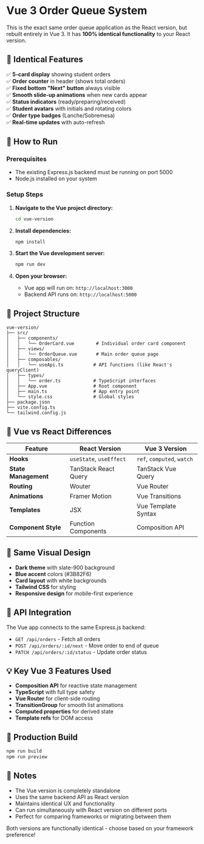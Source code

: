 # Vue 3 Order Queue System

This is the exact same order queue application as the React version, but rebuilt entirely in Vue 3. It has **100% identical functionality** to your React version.

## 🎯 Identical Features

✅ **5-card display** showing student orders  
✅ **Order counter** in header (shows total orders)  
✅ **Fixed bottom "Next" button** always visible  
✅ **Smooth slide-up animations** when new cards appear  
✅ **Status indicators** (ready/preparing/received)  
✅ **Student avatars** with initials and rotating colors  
✅ **Order type badges** (Lanche/Sobremesa)  
✅ **Real-time updates** with auto-refresh  

## 🚀 How to Run

### Prerequisites
- The existing Express.js backend must be running on port 5000
- Node.js installed on your system

### Setup Steps

1. **Navigate to the Vue project directory:**
   ```bash
   cd vue-version
   ```

2. **Install dependencies:**
   ```bash
   npm install
   ```

3. **Start the Vue development server:**
   ```bash
   npm run dev
   ```

4. **Open your browser:**
   - Vue app will run on: `http://localhost:3000`
   - Backend API runs on: `http://localhost:5000`

## 📁 Project Structure

```
vue-version/
├── src/
│   ├── components/
│   │   └── OrderCard.vue        # Individual order card component
│   ├── views/
│   │   └── OrderQueue.vue       # Main order queue page
│   ├── composables/
│   │   └── useApi.ts           # API functions (like React's queryClient)
│   ├── types/
│   │   └── order.ts            # TypeScript interfaces
│   ├── App.vue                 # Root component
│   ├── main.ts                 # App entry point
│   └── style.css               # Global styles
├── package.json
├── vite.config.ts
└── tailwind.config.js
```

## 🔄 Vue vs React Differences

| Feature | React Version | Vue 3 Version |
|---------|---------------|---------------|
| **Hooks** | `useState`, `useEffect` | `ref`, `computed`, `watch` |
| **State Management** | TanStack React Query | TanStack Vue Query |
| **Routing** | Wouter | Vue Router |
| **Animations** | Framer Motion | Vue Transitions |
| **Templates** | JSX | Vue Template Syntax |
| **Component Style** | Function Components | Composition API |

## 🎨 Same Visual Design

- **Dark theme** with slate-900 background
- **Blue accent** colors (#3B82F6)
- **Card layout** with white backgrounds
- **Tailwind CSS** for styling
- **Responsive design** for mobile-first experience

## 🔗 API Integration

The Vue app connects to the same Express.js backend:
- `GET /api/orders` - Fetch all orders
- `POST /api/orders/:id/next` - Move order to end of queue
- `PATCH /api/orders/:id/status` - Update order status

## 💡 Key Vue 3 Features Used

- **Composition API** for reactive state management
- **TypeScript** with full type safety
- **Vue Router** for client-side routing
- **TransitionGroup** for smooth list animations
- **Computed properties** for derived state
- **Template refs** for DOM access

## 🚀 Production Build

```bash
npm run build
npm run preview
```

## 📝 Notes

- The Vue version is completely standalone
- Uses the same backend API as React version
- Maintains identical UX and functionality
- Can run simultaneously with React version on different ports
- Perfect for comparing frameworks or migrating between them

Both versions are functionally identical - choose based on your framework preference!